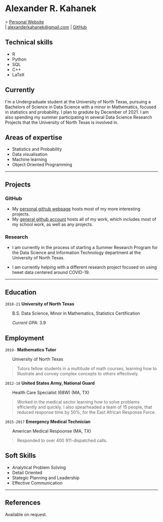 # Alexander R. Kahanek
<div id="webaddress">
> <a href="https://alexander-kahanek.github.io">Personal Website</a>
</div>
|
<a href="mailto:alexanderkahanek@gmail.com">alexanderkahanek@gmail.com</a>
|
</i> <a href="https://github.com/alexander-kahanek">GitHub</a>


## Technical skills

* R
* Python
* SQL
* C++
* LaTeX

## Currently

I'm a Undergraduate student at the University of North Texas, pursuing a Bachelors of Science in Data Science with a minor in Mathematics, focused in statistics and probability. I plan to gradute by December of 2021. I am also spending my summer participating in several Data Science Research Projects that the University of North Texas is involved in.

## Areas of expertise

* Statistics and Probability
* Data visualisation
* Machine learning
* Object Oriented Programming

-----------------
## Projects

### GitHub

* My [personal github webpage](https://alexander-kahanek.github.io) hosts most of my more interesting projects.
* My [general github account](https://github.com/alexander-kahanek) hosts all of my work, which includes most of my school work, as well as any projects.

### Research

* I am currently in the process of starting a Summer Research Program for the Data Science and Information Technology department at the University of North Texas.

* I am currently helping with a different research project focused on using tweet data centered around COVID-19.


----------------
## Education

`2018-21`
__University of North Texas__

&nbsp; &nbsp; &nbsp; B.S. Data Science, Minor in Mathematics, Statistics Certification

&nbsp; &nbsp; &nbsp; _Current GPA_: 3.9

## Employment

`2019-` 
__Mathematics Tutor__ 

 &nbsp; &nbsp; &nbsp; University of North Texas

> Tutors fellow students in a multitude of math courses, learning how to Illustrate and convey complex concepts to others effectively. 


`2012-18`
__United States Army, National Guard__

 &nbsp; &nbsp; &nbsp; Health Care Specialist (68W) (MA, TX)

> Worked in the medical sector learning how to solve problems efficiently and quickly. 
> I also spearheaded a team of 15 people, that reduced response time by 50%, for the East African Response Force.


`2015-2017`
__Emergency Medical Technician__

 &nbsp; &nbsp; &nbsp; American Medical Respoonse (MA, TX)
 
> Responded to over 400 911-dispatched calls.


## Soft Skills

* Analytical Problem Solving
* Detail Oriented
* Stategic Planning and Leadership
* Effective Communication


-----------------
## References

Available on request.

